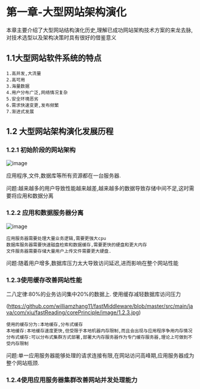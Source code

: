 # 第一章-大型网站架构演化

本章主要介绍了大型网站结构演化历史,理解已成功网站架构技术方案的来龙去脉,对技术选型以及架构决策时具有很好的借鉴意义

## 1.1大型网站软件系统的特点

	1.高并发,大流量
	2.高可用
	3.海量数据
	4.用户分布广泛,网络情况复杂
	5.安全环境恶劣
	6.需求快速变更,发布频繁
	7.渐进式发展

## 1.2 大型网站架构演化发展历程

### 1.2.1 初始阶段的网站架构

![image](https://github.com/williamzhang11/fastMiddleware/blob/master/src/main/java/com/xiu/fastReading/corePrinciple/image/1.2.1.jpg)

应用程序,文件,数据库等所有资源都在一台服务器.

问题:越来越多的用户导致性能越来越差,越来越多的数据导致存储中间不足,这时需要将应用和数据分离

### 1.2.2 应用和数据服务器分离

![image](https://github.com/williamzhang11/fastMiddleware/blob/master/src/main/java/com/xiu/fastReading/corePrinciple/image/1.2.2.jpg)


	应用服务器需要处理大量业务逻辑,需要更强大cpu
	数据库服务器需要快速磁盘检索和数据缓存,需要更快的硬盘和更大内存
	文件服务器需要存储大量用户上传文件需要更大硬盘.
	
问题:随着用户增多,数据库压力太大导致访问延迟,进而影响在整个网站性能

### 1.2.3使用缓存改善网站性能

二八定律:80%的业务访问集中20%的数据上.
使用缓存减轻数据库访问压力

(https://github.com/williamzhang11/fastMiddleware/blob/master/src/main/java/com/xiu/fastReading/corePrinciple/image/1.2.3.jpg)

	使用的缓存分为:本地缓存,分布式缓存
	本地缓存:本地缓存速度更快,但受限于本地机器内存限制,而且会出现与应用程序争用内存情况
	分布式缓存:可以分布式集群方式部署,部署大内存服务器作为专门缓存服务器,理论上可做到不受内存限制

问题:单一应用服务器能够处理的请求连接有限,在网站访问高峰期,应用服务器成为整个网站瓶颈.

### 1.2.4使用应用服务器集群改善网站并发处理能力






